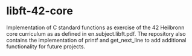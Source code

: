 # libft-42-core
Implementation of C standard functions as exercise of the 42 Heilbronn core curriculum as as defined in en.subject.libft.pdf.
The repository also contains the implementation of printf and get_next_line to add additional functionality for future projects.
